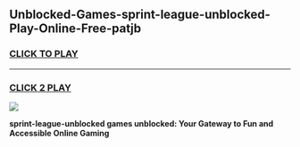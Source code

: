 
## Unblocked-Games-sprint-league-unblocked-Play-Online-Free-patjb
<h3>
<a href="https://premium76.site?title=sprint-league-unblocked&ref=26A">CLICK TO PLAY</a></h3>
<hr>

<h3>
<a href="https://premium76.site?title=sprint-league-unblocked&ref=26A">CLICK 2 PLAY</a>
  
</h3>

<a href="https://premium76.site?title=sprint-league-unblocked&ref=26A"><img src="https://clearcache.store/games.png"></a>


**sprint-league-unblocked games unblocked: Your Gateway to Fun and Accessible Online Gaming**

